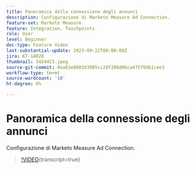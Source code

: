 ```yaml
---
title: Panoramica della connessione degli annunci
description: Configurazione di Marketo Measure Ad Connection.
feature-set: Marketo Measure
feature: Integration, Touchpoints
role: User
level: Beginner
doc-type: Feature Video
last-substantial-update: 2023-09-22T00:00:00Z
jira: KT-14028
thumbnail: 3424423.jpeg
source-git-commit: 0ea61e0803d3985cc28f208d06ca475f0db1cee3
workflow-type: tm+mt
source-wordcount: '18'
ht-degree: 0%

---
```



# Panoramica della connessione degli annunci

Configurazione di Marketo Measure Ad Connection.

>[!VIDEO](https://video.tv.adobe.com/v/3424423/?learn=on){transcript=true}

